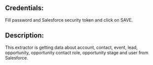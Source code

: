 ## Credentials:
Fill password and Salesforce security token and click on SAVE.

## Description:
This extractor is getting data about account, contact, event, lead, opportunity, opportunity contact role, opportunity stage and user from Salesforce.
